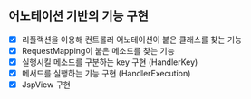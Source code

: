 ## 어노테이션 기반의 기능 구현

- [x] 리플랙션을 이용해 컨트롤러 어노테이션이 붙은 클래스를 찾는 기능
- [x] RequestMapping이 붙은 메소드를 찾는 기능
- [x] 실행시킬 메소드를 구분하는 key 구현 (HandlerKey)
- [x] 메서드를 실행하는 기능 구현 (HandlerExecution)
- [x] JspView 구현